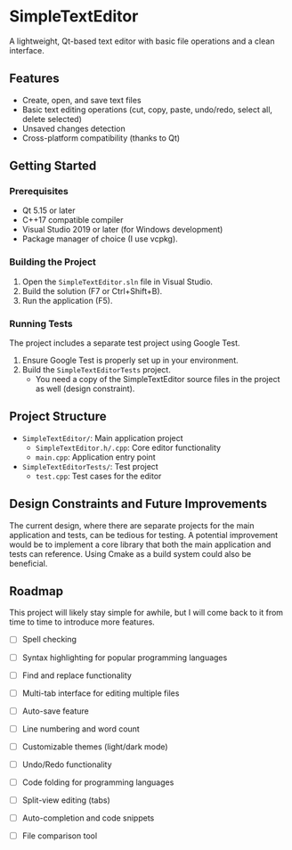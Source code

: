 # SimpleTextEditor

A lightweight, Qt-based text editor with basic file operations and a clean interface.

## Features

- Create, open, and save text files
- Basic text editing operations (cut, copy, paste, undo/redo, select all, delete selected)
- Unsaved changes detection
- Cross-platform compatibility (thanks to Qt)

## Getting Started

### Prerequisites

- Qt 5.15 or later
- C++17 compatible compiler
- Visual Studio 2019 or later (for Windows development)
- Package manager of choice (I use vcpkg).

### Building the Project

1. Open the `SimpleTextEditor.sln` file in Visual Studio.
2. Build the solution (F7 or Ctrl+Shift+B).
3. Run the application (F5).

### Running Tests

The project includes a separate test project using Google Test.

1. Ensure Google Test is properly set up in your environment.
2. Build the `SimpleTextEditorTests` project.
	- You need a copy of the SimpleTextEditor source files in the project as well (design constraint).

## Project Structure

- `SimpleTextEditor/`: Main application project
  - `SimpleTextEditor.h/.cpp`: Core editor functionality
  - `main.cpp`: Application entry point
- `SimpleTextEditorTests/`: Test project
  - `test.cpp`: Test cases for the editor

## Design Constraints and Future Improvements

The current design, where there are separate projects for the main application and tests, can be tedious for testing. A potential improvement would be to implement a 
core library that both the main application and tests can reference. Using Cmake as a build system could also be beneficial.


## Roadmap
This project will likely stay simple for awhile, but I will come back to it from time to time to introduce more features.

- [ ] Spell checking
- [ ] Syntax highlighting for popular programming languages
- [ ] Find and replace functionality
- [ ] Multi-tab interface for editing multiple files
- [ ] Auto-save feature
- [ ] Line numbering and word count
- [ ] Customizable themes (light/dark mode)
- [ ] Undo/Redo functionality
- [ ] Code folding for programming languages
- [ ] Split-view editing (tabs)
- [ ] Auto-completion and code snippets
- [ ] File comparison tool


